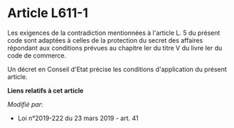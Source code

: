 # Article L611-1

Les exigences de la contradiction mentionnées à l'article L. 5 du présent code sont adaptées à celles de la protection du
secret des affaires répondant aux conditions prévues au chapitre Ier du titre V du livre Ier du code de commerce.

Un décret en Conseil d'Etat précise les conditions d'application du présent article.

**Liens relatifs à cet article**

_Modifié par_:

  - Loi n°2019-222 du 23 mars 2019 - art. 41
